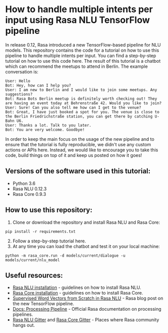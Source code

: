 # How to handle multiple intents per input using Rasa NLU TensorFlow pipeline

In release 0.12, Rasa introduced a new TensorFlow-based pipeline for NLU models. This repository contains the code for a tutorial on how to use this pipeline to handle multiple intents per input. You can find a step-by-step tutorial on how to use this code here. The result of this tutorial is a chatbot which can recommend the meetups to attend in Berlin. The example conversation is:

```text
User: Hello
Bot: Hey, how can I help you?
User: I am new to Berlin and I would like to join some meetups. Any suggestions?
Bot: Rasa Bots Berlin meetup is definitely worth checking out! They are having an event today at Behrenstraße 42. Would you like to join?
User: Sure! Can you also tell me how can I get to the venue?
Bot: Great, I have just booked a spot for you. The venue is close to the Berlin Friedrichstraße station, you can get there by catching U-Bahn U6.
User: Thanks a lot. Talk to you later.
Bot: You are very welcome. Goodbye!
```

In order to keep the main focus on the usage of the new pipeline and to ensure that the tutorial is fully reproducible, we didn't use any custom actions or APIs here. Instead, we would like to encourage you to take this code, build things on top of it and keep us posted on how it goes!


## Versions of the software used in this tutorial:

* Python 3.6  
* Rasa NLU 0.12.3  
* Rasa Core 0.9.3  

## How to use this repository:
1. Clone or download the repository and install Rasa NLU and Rasa Core:
```
pip install -r requirements.txt
```
2. Follow a step-by-step tutorial here.
3. At any time you can load the chatbot and test it on your local machine:
```
python -m rasa_core.run -d models/current/dialogue -u models/current/nlu_model
```


## Useful resources:
* [Rasa NLU installation](https://nlu.rasa.com/installation.html) - guidelines on how to install Rasa NLU.
* [Rasa Core installation](https://core.rasa.com/installation.html) - guidelines on how to install Rasa Core.
* [Supervised Word Vectors from Scratch in Rasa NLU](https://medium.com/rasa-blog/supervised-word-vectors-from-scratch-in-rasa-nlu-6daf794efcd8) - Rasa blog post on the new TensorFlow pipeline.
* [Docs: Processing Pipeline](https://nlu.rasa.com/pipeline.html) - Official Rasa documentation on processing pipelines.
* [Rasa NLU Gitter](https://gitter.im/RasaHQ/rasa_nlu) and [Rasa Core Gitter](https://gitter.im/RasaHQ/rasa_core) - Places where Rasa community hangs out.

